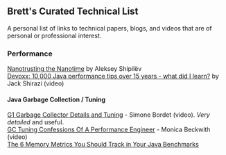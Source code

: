 ## Brett's Curated Technical List
A personal list of links to technical papers, blogs, and videos that are of personal or professional interest.

### Performance
[Nanotrusting the Nanotime](https://shipilev.net/blog/2014/nanotrusting-nanotime/) by Aleksey Shipilёv <br>
[Devoxx: 10,000 Java performance tips over 15 years - what did I learn?](https://youtu.be/OYpTn0nWKR4) by Jack Shirazi (video) <br>

#### Java Garbage Collection / Tuning
[G1 Garbage Collector Details and Tuning](https://youtu.be/Gee7QfoY8ys) - Simone Bordet (video).  *Very detailed* and useful. <br>
[GC Tuning Confessions Of A Performance Engineer](https://youtu.be/Qli_Jttro6Y) - Monica Beckwith (video) <br>
[The 6 Memory Metrics You Should Track in Your Java Benchmarks](https://cruftex.net/2017/03/28/The-6-Memory-Metrics-You-Should-Track-in-Your-Java-Benchmarks.html)

